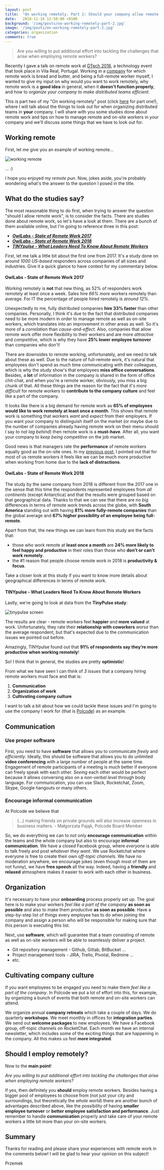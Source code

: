 ```yaml
---
layout: post
title:  "On working remotely. Part 2: Should your company allow remote work?"
date:   2018-11-16 12:50:00 +0100
background: '/img/posts/on-working-remotely-part-2.jpg'
image: '/img/posts/on-working-remotely-part-2.jpg'
categories: organization
comments: true
---
```


> Are you willing to put additional effort into tackling the challenges that arise when employing remote workers?

Recently I gave a talk on remote work at [DTech 2018](https://setskillbuild.com/dtech2018/), a technology event that took place in Vila Real, Portugal.
Working in a [company](https://polcode.com/) for which remote work is bread and butter, and being a full-remote worker myself,
I wanted to give my input on why would you want to work remotely, why remote work is a **good idea** in general, when it **doesn't function properly**,
and how to *organize your company to make distributed teams efficient*.

This is part two of my "On working remotely" post (click [here](https://developer-happiness-blog.com/organization/2018/10/22/on-working-remotely-part-1.html)
for part one!), where I will talk about the things to look out for when organizing distributed teams
in **your** company. I will share with you some studies done about remote work and tips on how to manage remote and on-site workers in your
company and we'll discuss some things that we have to look out for.

## Working remote

First, let me give you an example of working remote...

<img src="/img/posts/on-working-remotely/working-remote.gif" alt="working remote" class="post-image">

... :)

I hope you enjoyed my *remote pun*. Now, jokes aside, you're probably wondering what's the answer to the question I posed in the title.

## What do the studies say?

The most reasonable thing to do first, when trying to answer the question "should I allow remote work", is to consider the facts. There are
studies done about remote work, so let's have a look at them. There are a bunch of them available online, but I'm going to reference three in this post:

* _**[OwlLabs - State of Remote Work 2017](https://www.owllabs.com/state-of-remote-work-2017)**_
* _**[OwlLabs - State of Remote Work 2018](https://www.owllabs.com/state-of-remote-work)**_
* _**[TINYpulse - What Leaders Need To Know About Remote Workers](https://cdn2.hubspot.net/hubfs/443262/pdf/TINYpulse_What_Leaders_Need_to_Know_About_Remote_Workers.pdf)**_

First, let me talk a little bit about the first one from 2017. It's a study done on around *1000 US-based* responders across companies of all sizes
and industries. Give it a quick glance to have context for my commentary below.

#### OwlLabs - State of Remote Work 2017

Working remotely is **not** that new thing, as 52% of responders work remotely at least once a week. Sales hire *66% more* workers remotely
than average. For IT the percentage of people hired remotely is *around 12%*.

Unexpectedly to me, fully distributed companies **hire 33% faster** than other companies. Personally, I think it's due to the fact that distributed
companies need to be more modern in order to manage remote as well as on-site workers, which translates into an improvement in other areas as well.
So it's more of a *correlation* than *cause-and-effect*. Also, companies that allow remote work offer more flexibility to their workers and are more
*attractive* and *competitive*, which is why they have **25% lower employee turnover** than companies who don't!

There are downsides to remote working, unfortunately, and we need to talk about these as well. Due to the nature of full-remote work, it's
natural that employees don't spend as much time communicating with their colleagues, which is why the study show's that employees **miss office
conversations**. Besides, a **lot** of information in the company is shared in the form of office chit-chat, and when you're a remote worker, obviously,
you miss a big chunk of that. All these things are the reason for the fact that it's *more difficult* for remote workers to **contribute to the company
culture** and feel like a part of the company.

It looks like there is a big demand for remote work as **65% of employees would like to work remotely at least once a month**. This shows that remote work
is something that workers *want* and *expect* from their employers. If you want your company to distinguish itself on the market (or maybe due to the
number of companies already having remote work on their menu should I say *to not lag behind*) then remote work is a **must-have**. After all, you
want your company to *keep being competitive* on the job market.

Good news is that managers rate the **performance** of remote workers equally good as the on-site ones. In my
[previous post](https://developer-happiness-blog.com/organization/2018/10/22/on-working-remotely-part-1.html), I pointed out that for most of us remote
workers it feels like we can be much more productive when working from home due to the **lack of distractions**.

#### OwlLabs - State of Remote Work 2018

The study by the same company from 2018 is different from the 2017 one in the sense that this time the respondents represented employees from
*all continents* (except Antarctica) and that the results were grouped based on that geographical data. Thanks to that we can see that there are
no *big* differences in terms of remote work trends across the globe, with **South America** standing out with having **81% more fully-remote companies**
than the global average and **67% higher possibility of an employee being full-remote**.

Apart from that, the new things we can learn from this study are the facts that:
* those who work remote at **least once a month** are **24% more likely to feel happy and productive** in their roles than those who **don't or can't work remotely**.
* the #1 reason that people choose remote work in 2018 is **productivity & focus**.

Take a closer look at this study if you want to know more details about geographical differences in terms of remote work.

#### TINYpulse - What Leaders Need To Know About Remote Workers

Lastly, we're going to look at data from the **TinyPulse study**:

<img src="/img/posts/on-working-remotely/tinypulse.png" alt="tinypulse screen" class="post-image">

The results are clear - remote workers feel **happier** and **more valued** at work. Unfortunately, they rate their **relationship with coworkers**
*worse* than the average respondent, but that's expected due to the communication issues we pointed out before.

Amazingly, TINYpulse found out that **91% of respondents say they’re more productive when working remotely**!

So! I think that in general, the studies are pretty **optimistic**!

From what we have seen I can think of *3 issues* that a company hiring remote workers must face and that is:
1. **Communication**
1. **Organization of work**
1. **Cultivating company culture**

I want to talk a bit about how we could tackle these issues and I'm going to use the company I work for (that is [Polcode](https://polcode.com))
as an example.

## Communication

### Use proper software
First, you need to have **software** that allows you to communicate *freely* and *efficiently*. Ideally, this should be software that allows you to do
unlimited **video conferencing** with a large number of people at the same time. Engagement of remote participants of a meeting is much better if everyone
can freely speak with each other. *Seeing* each other would be perfect because it allows conversing also on a *non-verbal level* through body
language. For communication, you can use Slack, Rocketchat, Zoom, Skype, Google hangouts or many others.

### Encourage informal communication
At Polcode we believe that
> (...) making friends on private grounds will also increase openness in business matters. - Małgorzata Pająk, Polcode Board Member

So, we do everything we can to not only **encourage communication** within the teams and the whole company but also to encourage **informal communication**.
We have a closed Facebook group, where *everyone* is able to talk freely and post *whatever they want*. We use Rocketchat where everyone is
free to create their own *off-topic channels*. We have no moderation anywhere, we encourage jokes (even though most of them are not funny),
we have **free speech** all the way. Indeed, having a **friendly** and **relaxed** atmosphere makes it easier to work with each other in business.

## Organization

It's necessary to have your **onboarding** process properly set up. The goal here is to make your workers *feel like a part of the company*
**as soon as possible** and also to make them *productive* **as soon as possible**. Have a step-by-step list of things every employee has to do when joining
the company and assign a person who will be responsible for making sure that this person is executing this list.

Next, use **software**, which will guarantee that a team consisting of remote as well as on-site workers will be able to seamlessly deliver a project.
* Git repository management - Github, Gitlab, BitBucket ...
* Project management tools - JIRA, Trello, Pivotal, Redmine ...
* etc.

## Cultivating company culture

If you want employees to be engaged you need to make them *feel like a part of the company*. In Polcode we put a lot of effort into this, for example,
by organizing a bunch of events that both remote and on-site workers can attend.

We organize annual **company retreats** which take a couple of days. We do quarterly **workshops**. We meet monthly in offices for **integration parties**. We send
out **welcome packages** to new employees. We have a Facebook group, off-topic channels on RocketChat. Each month we have an internal newsletter, which
includes some of the exciting things that are happening in the company. All this makes us feel **more integrated**.

## Should I employ remotely?

Now to the **main point**!

*Are you willing to put additional effort into tackling the challenges that arise when employing remote workers?*

If yes, then definitely you **should** employ remote workers. Besides having a bigger pool of employees to choose from (not just your city and
surroundings, but theoretically the *whole world*) there are another bunch of advantages described above, like the possibility of having **smaller
employee turnover** or **better employee satisfaction and performance**. Just remember to handle **communication** properly and take care of your remote
workers a little bit more than your on-site workers.

## Summary

Thanks for reading and please share your experiences with remote work in the comments below! I will be glad to hear your opinion on this
subject!

Przemek
